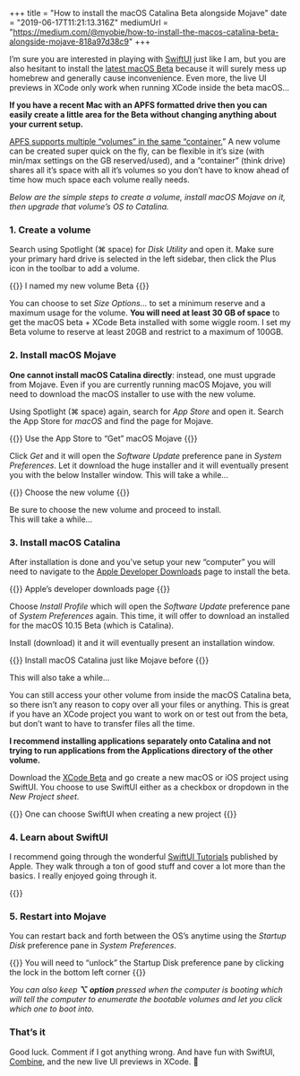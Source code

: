 +++
title = "How to install the macOS Catalina Beta alongside Mojave"
date = "2019-06-17T11:21:13.316Z"
mediumUrl = "https://medium.com/@myobie/how-to-install-the-macos-catalina-beta-alongside-mojave-818a97d38c9"
+++

I’m sure you are interested in playing with [SwiftUI](https://developer.apple.com/documentation/swiftui) just like I am, but you are also hesitant to install the [latest macOS Beta](https://www.apple.com/macos/catalina-preview/) because it will surely mess up homebrew and generally cause inconvenience.  Even more, the live UI previews in XCode only work when running XCode inside the beta macOS…

**If you have a recent Mac with an APFS formatted drive then you can easily create a little area for the Beta without changing anything about your current setup.**

[APFS supports multiple “volumes” in the same “container.](https://www.macobserver.com/tips/deep-dive/apfs-faq-partitions-volumes-afps-containers/)” A new volume can be created super quick on the fly, can be flexible in it’s size (with min/max settings on the GB reserved/used), and a “container” (think drive) shares all it’s space with all it’s volumes so you don’t have to know ahead of time how much space each volume really needs.

_Below are the simple steps to create a volume, install macOS Mojave on it, then upgrade that volume’s OS to Catalina._

### 1. Create a volume

Search using Spotlight (⌘ space) for _Disk Utility_ and open it. Make sure your primary hard drive is selected in the left sidebar, then click the Plus icon in the toolbar to add a volume.

{{<fig src="1-XDH849DbmTwKvr5SON076A.png" alt="Screenshot of Disk Utility showing a sheet to Add APFS volume to container">}}
I named my new volume Beta
{{</fig>}}

You can choose to set _Size Options…_ to set a minimum reserve and a maximum usage for the volume. **You will need at least 30 GB of space** to get the macOS beta + XCode Beta installed with some wiggle room. I set my Beta volume to reserve at least 20GB and restrict to a maximum of 100GB.

### 2. Install macOS Mojave

**One cannot install macOS Catalina directly**: instead, one must upgrade from Mojave. Even if you are currently running macOS Mojave, you will need to download the macOS installer to use with the new volume.

Using Spotlight (⌘ space) again, search for _App Store_ and open it. Search the App Store for _macOS_ and find the page for Mojave.

{{<fig src="1-lbKgsosyxa7B6EmXbQdtqQ.png" alt="Screenshot of the macOS App Store app listing for macOS Mojave">}}
Use the App Store to “Get” macOS Mojave
{{</fig>}}

Click _Get_ and it will open the _Software Update_ preference pane in _System Preferences_. Let it download the huge installer and it will eventually present you with the below Installer window. This will take a while…

{{<fig src="1-Qbxuad8OQl6CjgB9YCnZaA.png" alt="Screenshot of the macOS installer with the ability to select the destination volume">}}
Choose the new volume
{{</fig>}}

Be sure to choose the new volume and proceed to install.   
This will take a while…

### 3. Install macOS Catalina

After installation is done and you’ve setup your new “computer” you will need to navigate to the [Apple Developer Downloads](https://developer.apple.com/download/) page to install the beta.

{{<fig src="1-UJ8lu3LY-vtBAL0mf6IEGQ.png" alt="Screenshot of Apple's Beta Software Downloads webpage">}}
Apple’s developer downloads page
{{</fig>}}

Choose _Install Profile_ which will open the _Software Update_ preference pane of _System Preferences_ again. This time, it will offer to download an installed for the macOS 10.15 Beta (which is Catalina).

Install (download) it and it will eventually present an installation window.

{{<fig src="1-5PSZ8X5F2F_KXuMe-MhGDw.png" alt="Screenshot of the macOS installer">}}
Install macOS Catalina just like Mojave before
{{</fig>}}

This will also take a while…

You can still access your other volume from inside the macOS Catalina beta, so there isn’t any reason to copy over all your files or anything. This is great if you have an XCode project you want to work on or test out from the beta, but don’t want to have to transfer files all the time.

**I recommend installing applications separately onto Catalina and not trying to run applications from the Applications directory of the other volume.**

Download the [XCode Beta](https://developer.apple.com/download/#app) and go create a new macOS or iOS project using SwiftUI. You choose to use SwiftUI either as a checkbox or dropdown in the _New Project sheet_.

{{<fig src="1-qT-FmZHbCJfnYXSD4ueEkw.png" alt="Screenshot of Xcode with a panel for creating a new project">}}
One can choose SwiftUI when creating a new project
{{</fig>}}

### 4. Learn about SwiftUI

I recommend going through the wonderful [SwiftUI Tutorials](https://developer.apple.com/tutorials/swiftui/tutorials) published by Apple. They walk through a ton of good stuff and cover a lot more than the basics. I really enjoyed going through it.

{{<fig src="1-3b9HsS6TTn1kDt7AnGiOBA.png" alt="Screenshot of the Learn to Make Apps with SwiftUI webpage" />}}

### 5. Restart into Mojave

You can restart back and forth between the OS’s anytime using the _Startup Disk_ preference pane in _System Preferences_.

{{<fig src="1-BS9gN8E59TmcumZPRxxlrg.png" alt="Screenshot of the Startup Disk preference pane">}}
You will need to “unlock” the Startup Disk preference pane by clicking the lock in the bottom left corner
{{</fig>}}

_You can also keep_ **_⌥ option_** _pressed when the computer is booting which will tell the computer to enumerate the bootable volumes and let you click which one to boot into._

### That’s it

Good luck. Comment if I got anything wrong. And have fun with SwiftUI, [Combine](https://developer.apple.com/documentation/combine), and the new live UI previews in XCode. 🤖